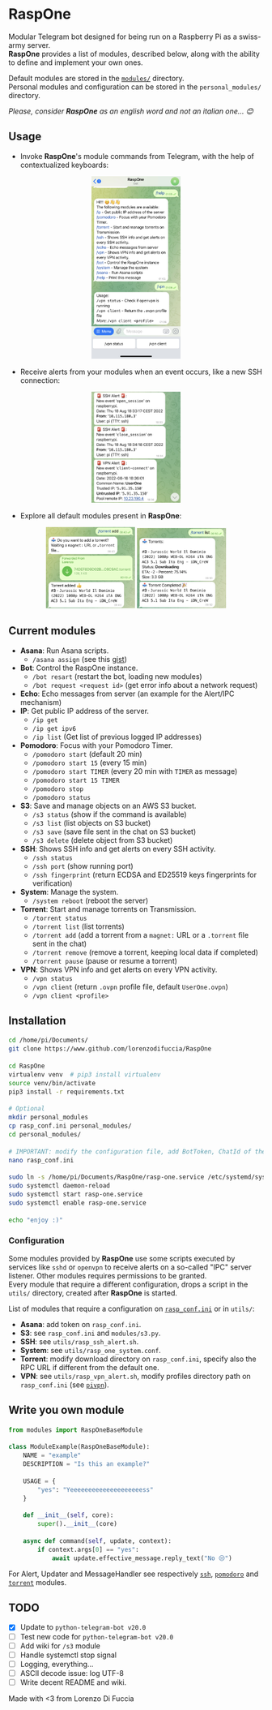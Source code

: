 # RaspOne
Modular Telegram bot designed for being run on a Raspberry Pi as a swiss-army server.  
**RaspOne** provides a list of modules, described below, along with the ability to define and implement your own ones.  

Default modules are stored in the [`modules/`](modules/) directory.  
Personal modules and configuration can be stored in the `personal_modules/` directory.  

_Please, consider **RaspOne** as an english word and not an italian one... 😊_


## Usage
- Invoke **RaspOne**'s module commands from Telegram, with the help of contextualized keyboards:  
<p align="middle"><img src="examples/hello.jpg" title="RaspOne on Telegram" width="35%" /></p>

- Receive alerts from your modules when an event occurs, like a new SSH connection:  
<p align="middle"><img src="examples/alerts.jpg" title="VPN and SSH alerts" width="35%" /> </p>

- Explore all default modules present in **RaspOne**:
<p align="middle">
  <img src="examples/torrent1.jpg" title="Torrents" width="35%" />
  <img src="examples/torrent2.jpg" title="Torrents and alert" width="35%" /> 
</p>


## Current modules
- **Asana**: Run Asana scripts.
  - `/asana assign` (see this [gist](https://gist.github.com/lorenzodifuccia/a83b204e4c9020e0b38ba30257be6d84))
- **Bot**: Control the RaspOne instance.
  - `/bot resart` (restart the bot, loading new modules)
  - `/bot request <request id>` (get error info about a network request)
- **Echo**: Echo messages from server (an example for the Alert/IPC mechanism)
- **IP**: Get public IP address of the server.
  - `/ip get` 
  - `/ip get ipv6`
  - `/ip list` (Get list of previous logged IP addresses)
- **Pomodoro**: Focus with your Pomodoro Timer.
  - `/pomodoro start` (default 20 min)
  - `/pomodoro start 15` (every 15 min)
  - `/pomodoro start TIMER` (every 20 min with `TIMER` as message)
  - `/pomodoro start 15 TIMER`
  - `/pomodoro stop`
  - `/pomodoro status`
- **S3**: Save and manage objects on an AWS S3 bucket.
  - `/s3 status` (show if the command is available)
  - `/s3 list` (list objects on S3 bucket)
  - `/s3 save` (save file sent in the chat on S3 bucket)
  - `/s3 delete` (delete object from S3 bucket)
- **SSH**: Shows SSH info and get alerts on every SSH activity.
  - `/ssh status`
  - `/ssh port` (show running port)
  - `/ssh fingerprint` (return ECDSA and ED25519 keys fingerprints for verification)
- **System**: Manage the system.
  - `/system reboot` (reboot the server)
- **Torrent**: Start and manage torrents on Transmission.
  - `/torrent status`
  - `/torrent list` (list torrents)
  - `/torrent add` (add a torrent from a `magnet:` URL or a `.torrent` file sent in the chat)
  - `/torrent remove` (remove a torrent, keeping local data if completed)
  - `/torrent pause` (pause or resume a torrent)
- **VPN**: Shows VPN info and get alerts on every VPN activity.
  - `/vpn status`
  - `/vpn client` (return `.ovpn` profile file, default `UserOne.ovpn`)
  - `/vpn client <profile>`


## Installation
```bash
cd /home/pi/Documents/
git clone https://www.github.com/lorenzodifuccia/RaspOne

cd RaspOne
virtualenv venv  # pip3 install virtualenv
source venv/bin/activate
pip3 install -r requirements.txt

# Optional
mkdir personal_modules
cp rasp_conf.ini personal_modules/
cd personal_modules/

# IMPORTANT: modify the configuration file, add BotToken, ChatId of the user, etc.
nano rasp_conf.ini

sudo ln -s /home/pi/Documents/RaspOne/rasp-one.service /etc/systemd/system/
sudo systemctl daemon-reload
sudo systemctl start rasp-one.service
sudo systemctl enable rasp-one.service

echo "enjoy :)"
```

### Configuration
Some modules provided by **RaspOne** use some scripts executed by services like `sshd` or `openvpn` to receive alerts on a so-called "IPC" server listener.
Other modules requires permissions to be granted.  
Every module that require a different configuration, drops a script in the `utils/` directory, created after **RaspOne** is started.  

List of modules that require a configuration on [`rasp_conf.ini`](rasp_conf.ini) or in `utils/`:
- **Asana**: add token on `rasp_conf.ini`.
- **S3**: see `rasp_conf.ini` and `modules/s3.py`.
- **SSH**: see `utils/rasp_ssh_alert.sh`.
- **System**: see `utils/rasp_one_system.conf`.
- **Torrent**: modify download directory on `rasp_conf.ini`, specify also the RPC URL if different from the default one.
- **VPN**: see `utils/rasp_vpn_alert.sh`, modify profiles directory path on `rasp_conf.ini` (see [`pivpn`](https://www.pivpn.io/)).


## Write you own module
```python
from modules import RaspOneBaseModule

class ModuleExample(RaspOneBaseModule):
    NAME = "example"
    DESCRIPTION = "Is this an example?"

    USAGE = {
        "yes": "Yeeeeeeeeeeeeeeeeeeeess"
    }

    def __init__(self, core):
        super().__init__(core)

    async def command(self, update, context):
        if context.args[0] == "yes":
            await update.effective_message.reply_text("No 😒")
```

For Alert, Updater and MessageHandler see respectively [`ssh`](modules/ssh.py), [`pomodoro`](modules/pomodoro.py) and [`torrent`](modules/torrent.py) modules.

## TODO
- [X] Update to `python-telegram-bot v20.0`
- [ ] Test new code for `python-telegram-bot v20.0`
- [ ] Add wiki for `/s3` module
- [ ] Handle systemctl stop signal
- [ ] Logging, everything...
- [ ] ASCII decode issue: log UTF-8
- [ ] Write decent README and wiki.

Made with <3 from Lorenzo Di Fuccia
